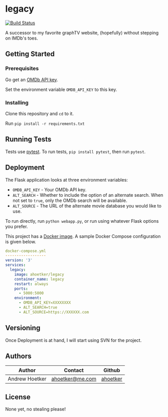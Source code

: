 # legacy
[![Build Status](https://travis-ci.org/ahoetker/legacy.svg?branch=master)](https://travis-ci.org/ahoetker/legacy)

A successor to my favorite graphTV website, (hopefully) without stepping on
IMDb's toes.

## Getting Started

### Prerequisites
Go get an [OMDb API key](http://www.omdbapi.com/apikey.aspx).

Set the environment variable `OMDB_API_KEY` to this key.

### Installing
Clone this repository and `cd` to it.

Run `pip install -r requirements.txt`


## Running Tests
Tests use [pytest](https://docs.pytest.org/en/latest/). To run tests,
`pip install pytest`, then run `pytest`.


## Deployment
The Flask application looks at three environment variables:

* `OMDB_API_KEY` - Your OMDb API key.
* `ALT_SEARCH` - Whether to include the option of an alternate search. When not
set to `true`, only the OMDb search will be available.
* `ALT_SOURCE` - The URL of the alternate movie database you would like to use.  


To run directly, run `python webapp.py`, or run using whatever Flask options you
prefer.

This project has a [Docker image](https://hub.docker.com/r/ahoetker/legacy/).
A sample Docker Compose configuration is given below.

```yaml
docker-compose.yml
------------------
version: '3'
services:
  legacy:
    image: ahoetker/legacy
    container_name: legacy
    restart: always
    ports:
      - 5000:5000
    environment:
      - OMDB_API_KEY=XXXXXXXX
      - ALT_SEARCH=true
      - ALT_SOURCE=https://XXXXXX.com
```


## Versioning
Once Deployment is at hand, I will start using SVN for the project.

## Authors
Author | Contact | Github
--- | --- | ---
Andrew Hoetker | ahoetker@me.com | [ahoetker](https://github.com/ahoetker)

## License
None yet, no stealing please!
